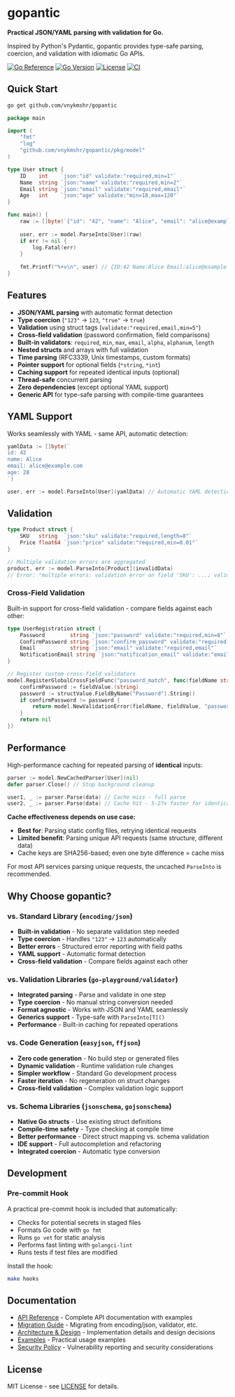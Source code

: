 # gopantic

**Practical JSON/YAML parsing with validation for Go.**

Inspired by Python's Pydantic, gopantic provides type-safe parsing, coercion, and validation with idiomatic Go APIs.

[![Go Reference](https://pkg.go.dev/badge/github.com/vnykmshr/gopantic.svg)](https://pkg.go.dev/github.com/vnykmshr/gopantic)
[![Go Version](https://img.shields.io/badge/go-1.21+-blue.svg)](https://golang.org/dl/)
[![License](https://img.shields.io/badge/license-MIT-green.svg)](LICENSE)
[![CI](https://github.com/vnykmshr/gopantic/actions/workflows/ci.yml/badge.svg)](https://github.com/vnykmshr/gopantic/actions/workflows/ci.yml)

## Quick Start

```bash
go get github.com/vnykmshr/gopantic
```

```go
package main

import (
    "fmt"
    "log"
    "github.com/vnykmshr/gopantic/pkg/model"
)

type User struct {
    ID    int    `json:"id" validate:"required,min=1"`
    Name  string `json:"name" validate:"required,min=2"`
    Email string `json:"email" validate:"required,email"`
    Age   int    `json:"age" validate:"min=18,max=120"`
}

func main() {
    raw := []byte(`{"id": "42", "name": "Alice", "email": "alice@example.com", "age": "28"}`)
    
    user, err := model.ParseInto[User](raw)
    if err != nil {
        log.Fatal(err)
    }
    
    fmt.Printf("%+v\n", user) // {ID:42 Name:Alice Email:alice@example.com Age:28}
}
```

## Features

- **JSON/YAML parsing** with automatic format detection
- **Type coercion** (`"123"` → `123`, `"true"` → `true`)
- **Validation** using struct tags (`validate:"required,email,min=5"`)
- **Cross-field validation** (password confirmation, field comparisons)
- **Built-in validators**: `required`, `min`, `max`, `email`, `alpha`, `alphanum`, `length`
- **Nested structs** and arrays with full validation
- **Time parsing** (RFC3339, Unix timestamps, custom formats)
- **Pointer support** for optional fields (`*string`, `*int`)
- **Caching support** for repeated identical inputs (optional)
- **Thread-safe** concurrent parsing
- **Zero dependencies** (except optional YAML support)
- **Generic API** for type-safe parsing with compile-time guarantees

## YAML Support

Works seamlessly with YAML - same API, automatic detection:

```go
yamlData := []byte(`
id: 42
name: Alice
email: alice@example.com
age: 28
`)

user, err := model.ParseInto[User](yamlData) // Automatic YAML detection
```

## Validation

```go
type Product struct {
    SKU   string  `json:"sku" validate:"required,length=8"`
    Price float64 `json:"price" validate:"required,min=0.01"`
}

// Multiple validation errors are aggregated
product, err := model.ParseInto[Product](invalidData)
// Error: "multiple errors: validation error on field 'SKU': ...; validation error on field 'Price': ..."
```

### Cross-Field Validation

Built-in support for cross-field validation - compare fields against each other:

```go
type UserRegistration struct {
    Password        string `json:"password" validate:"required,min=8"`
    ConfirmPassword string `json:"confirm_password" validate:"required,password_match"`
    Email           string `json:"email" validate:"required,email"`
    NotificationEmail string `json:"notification_email" validate:"email,email_different"`
}

// Register custom cross-field validators
model.RegisterGlobalCrossFieldFunc("password_match", func(fieldName string, fieldValue interface{}, structValue reflect.Value, params map[string]interface{}) error {
    confirmPassword := fieldValue.(string)
    password := structValue.FieldByName("Password").String()
    if confirmPassword != password {
        return model.NewValidationError(fieldName, fieldValue, "password_match", "passwords do not match")
    }
    return nil
})
```

## Performance

High-performance caching for repeated parsing of **identical** inputs:

```go
parser := model.NewCachedParser[User](nil)
defer parser.Close() // Stop background cleanup

user1, _ := parser.Parse(data) // Cache miss - full parse
user2, _ := parser.Parse(data) // Cache hit - 5-27x faster for identical data
```

**Cache effectiveness depends on use case:**
- **Best for**: Parsing static config files, retrying identical requests
- **Limited benefit**: Parsing unique API requests (same structure, different data)
- Cache keys are SHA256-based; even one byte difference = cache miss

For most API services parsing unique requests, the uncached `ParseInto` is recommended.

## Why Choose gopantic?

### vs. Standard Library (`encoding/json`)
- **Built-in validation** - No separate validation step needed
- **Type coercion** - Handles `"123"` → `123` automatically
- **Better errors** - Structured error reporting with field paths
- **YAML support** - Automatic format detection
- **Cross-field validation** - Compare fields against each other

### vs. Validation Libraries (`go-playground/validator`)
- **Integrated parsing** - Parse and validate in one step
- **Type coercion** - No manual string conversion needed
- **Format agnostic** - Works with JSON and YAML seamlessly
- **Generics support** - Type-safe with `ParseInto[T]()`
- **Performance** - Built-in caching for repeated operations

### vs. Code Generation (`easyjson`, `ffjson`)
- **Zero code generation** - No build step or generated files
- **Dynamic validation** - Runtime validation rule changes
- **Simpler workflow** - Standard Go development process
- **Faster iteration** - No regeneration on struct changes
- **Cross-field validation** - Complex validation logic support

### vs. Schema Libraries (`jsonschema`, `gojsonschema`)
- **Native Go structs** - Use existing struct definitions
- **Compile-time safety** - Type checking at compile time
- **Better performance** - Direct struct mapping vs. schema validation
- **IDE support** - Full autocompletion and refactoring
- **Integrated coercion** - Automatic type conversion

## Development

### Pre-commit Hook

A practical pre-commit hook is included that automatically:
- Checks for potential secrets in staged files
- Formats Go code with `go fmt`
- Runs `go vet` for static analysis
- Performs fast linting with `golangci-lint`
- Runs tests if test files are modified

Install the hook:
```bash
make hooks
```

## Documentation

- [API Reference](docs/api.md) - Complete API documentation with examples
- [Migration Guide](docs/migration.md) - Migrating from encoding/json, validator, etc.
- [Architecture & Design](docs/architecture.md) - Implementation details and design decisions
- [Examples](examples/) - Practical usage examples
- [Security Policy](SECURITY.md) - Vulnerability reporting and security considerations

## License

MIT License - see [LICENSE](LICENSE) for details.